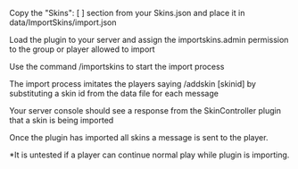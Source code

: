 Copy the "Skins": [ ] section from your Skins.json and place it in data/ImportSkins/import.json

Load the plugin to your server and assign the importskins.admin permission to the group or player allowed to import

Use the command /importskins to start the import process

The import process imitates the players saying /addskin [skinid] by substituting a skin id from the data file for each message

Your server console should see a response from the SkinController plugin that a skin is being imported

Once the plugin has imported all skins a message is sent to the player.

*It is untested if a player can continue normal play while plugin is importing.
